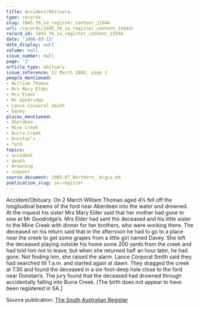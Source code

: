```yaml
---
title: Accident/Obituary.
type: records
slug: 1845_76_sa_register_content_21644
url: /records/1845_76_sa_register_content_21644/
record_id: 1845_76_sa_register_content_21644
date: '1868-03-13'
date_display: null
volume: null
issue_number: null
page: '2'
article_type: obituary
issue_reference: 13 March 1868, page 2
people_mentioned:
- William Thomas
- Mrs Mary Elder
- Mrs Elder
- Mr Goodridge
- Lance Corporal Smith
- Davey
places_mentioned:
- Aberdeen
- Mine Creek
- Burra Creek
- Dunstan’s
- ford
topics:
- accident
- death
- drowning
- inquest
source_document: 1985-87_Northern__Argus.md
publication_slug: sa-register
---
```


Accident/Obituary.  On 2 March William Thomas aged 4½ fell off the longitudinal beams of the ford near Aberdeen into the water and drowned.  At the inquest his sister Mrs Mary Elder said that her mother had gone to sew at Mr Goodridge’s.  Mrs Elder had sent the deceased and his little sister to the Mine Creek with dinner for her brothers, who were working there.  The deceased on his return said that in the afternoon he had to go to a place near the creek to get some grapes from a little girl named Davey.  She left the deceased playing outside his home some 200 yards from the creek and had told him not to leave, but when she returned half an hour later, he had gone.  Not finding him, she raised the alarm.  Lance Corporal Smith said they had searched till 1 a.m. and started again at dawn.  They dragged the creek at 7.30 and found the deceased in a six-foot-deep hole close to the ford near Dunstan’s.  The jury found that the deceased had drowned through accidentally falling into Burra Creek.   [The birth does not appear to have been registered in SA.]

Source publication: [The South Australian Register](/publications/sa-register/)

